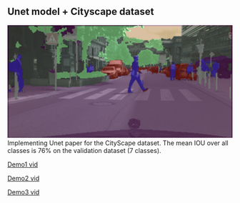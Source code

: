 ## Unet model + Cityscape dataset
![Thumb](thumb.png)
Implementing Unet paper for the CityScape dataset.
The mean IOU over all classes is 76% on the validation dataset (7 classes).

[Demo1 vid](https://youtu.be/hwukQZ1rUAo)

[Demo2 vid](https://youtu.be/bpUPKiHMvVY)

[Demo3 vid](https://youtu.be/vBCH5Pkt5y8)
